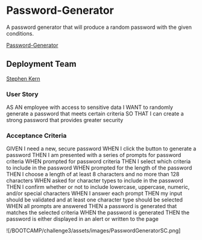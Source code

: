 # Password-Generator

A password generator that will produce a random password with the given conditions.

[Password-Generator](https://stephen-kern.github.io/Password-Generator/)

## Deployment Team 

[Stephen Kern](https://github.com/stephen-kern)

### User Story 

AS AN employee with access to sensitive data
I WANT to randomly generate a password that meets certain criteria SO THAT I can create a strong password that provides greater security

### Acceptance Criteria 

GIVEN I need a new, secure password
WHEN I click the button to generate a password
THEN I am presented with a series of prompts for password criteria
WHEN prompted for password criteria
THEN I select which criteria to include in the password
WHEN prompted for the length of the password
THEN I choose a length of at least 8 characters and no more than 128 characters
WHEN asked for character types to include in the password
THEN I confirm whether or not to include lowercase, uppercase, numeric, and/or special characters
WHEN I answer each prompt
THEN my input should be validated and at least one character type should be selected
WHEN all prompts are answered
THEN a password is generated that matches the selected criteria
WHEN the password is generated
THEN the password is either displayed in an alert or written to the page

![/BOOTCAMP/challenge3/assets/images/PasswordGeneratorSC.png]